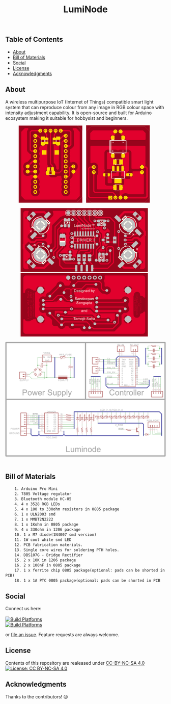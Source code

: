 <h1 align="center"> LumiNode </h1> <br>

## Table of Contents
- [About](#about)
- [Bill of Materials](#bill-of-materials)
- [Social](#social)
- [License](#license)
- [Acknowledgments](#acknowledgments)

## About
A wireless multipurpose IoT (Internet of Things) compatible smart light system that can reproduce colour from any image in RGB colour space with intensity adjustment capability.
It is open-source and built for Arduino ecosystem making it suitable for hobbysist and beginners.
<p align="center">
 <img src="./Demos/Luminode_Controller_ProMini.png" heigth="241" width="200"> &nbsp
 <img src="./Demos/Luminode_Power_Supply.png" heigth="243" width="200"> &nbsp
</p>
<p align="center">
 <img src="./Demos/LumiNode_board_top.png" heigth="200" width="400"> &nbsp 
 <img src="./Demos/LumiNode_board_bottom.png" heigth="200" width="400"> &nbsp 
</p>
<p align="center">
 <img src="./Demos/Luminode_Schematic.png" heigth="573" width="800"> &nbsp
</p>


## Bill of Materials

        1. Arduino Pro Mini
        2. 7805 Voltage regulator
        3. Bluetooth module HC-05
        4. 4 x 3528 RGB LEDs
        5. 4 x 100 to 330ohm resistors in 0805 package
        6. 1 x ULN2003 smd
        7. 1 x MMBT2N2222
        8. 1 x 1Kohm in 0805 package
        9. 4 x 330ohm in 1206 package
        10. 1 x M7 diode(1N4007 smd version) 
        11. 1W cool white smd LED
        12. PCB fabrication materials.
        13. Single core wires for soldering PTH holes.
        14. DBS107G - Bridge Rectifier
        15. 2 x 10K in 1206 package
        16. 2 x 100nF in 0805 package
        17. 1 x ferrite chip 0805 package(optional: pads can be shorted in PCB)
        18. 1 x 1A PTC 0805 package(optional: pads can be shorted in PCB
        

## Social
Connect us here:
<br><br>
 [![Build Platforms](https://img.shields.io/badge/id-Tamojit-54C7EC.svg?style=for-the-badge)](https://www.linkedin.com/in/tamojit-saha/)<br>
 [![Build Platforms](https://img.shields.io/badge/id-Sandeepan-54C7EC.svg?style=for-the-badge)](https://www.linkedin.com/in/sandeepan-sengupta/)
<p> 
or <a href ="https://github.com/SandeepanSengupta/Luminode/issues/new/">file an issue</a>. Feature requests are always welcome.</p>

## License
Contents of this repository are realeased under [CC-BY-NC-SA 4.0](./LICENSE.md) <br>
[![License: CC BY-NC-SA 4.0](https://licensebuttons.net/l/by-nc-sa/4.0/88x31.png)](https://creativecommons.org/licenses/by-nc-sa/4.0/)


## Acknowledgments
Thanks to the contributors! :wink:
